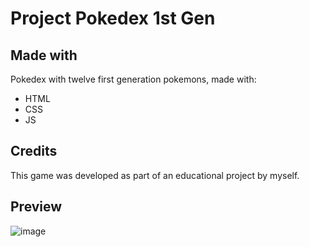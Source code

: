 # Project Pokedex 1st Gen

## Made with
Pokedex with twelve first generation pokemons, made with:

* HTML
* CSS
* JS

## Credits
This game was developed as part of an educational project by myself.

## Preview 
![image](https://github.com/Tuttiz/Pokedex-1st-gen/assets/130777030/0a12e2e1-5fb0-41ea-98c5-ddc03960e9a6)

